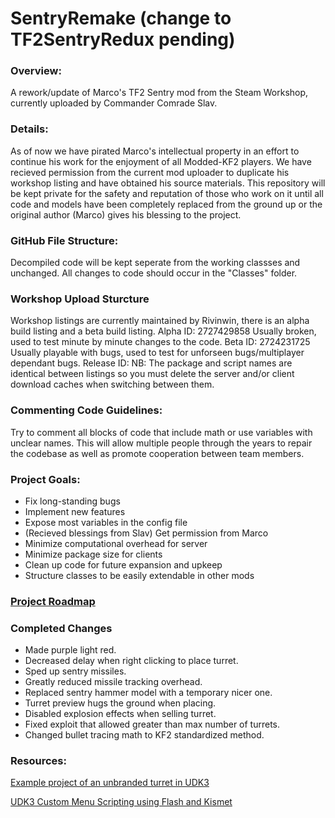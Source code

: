 # SentryRemake (change to TF2SentryRedux pending)

### Overview:
A rework/update of Marco's TF2 Sentry mod from the Steam Workshop, currently uploaded by Commander Comrade Slav.


### Details:
As of now we have pirated Marco's intellectual property in an effort to continue his work for the enjoyment of all Modded-KF2 players. We have recieved permission from the current mod uploader to duplicate his workshop listing and have obtained his source materials.
This repository will be kept private for the safety and reputation of those who work on it until all code and models have been completely replaced from the ground up or the original author (Marco) gives his blessing to the project.


### GitHub File Structure:
Decompiled code will be kept seperate from the working classses and unchanged. All changes to code should occur in the "Classes" folder.


### Workshop Upload Sturcture
Workshop listings are currently maintained by Rivinwin, there is an alpha build listing and a beta build listing.
Alpha ID:	2727429858		Usually broken, used to test minute by minute changes to the code.
Beta ID:	2724231725		Usually playable with bugs, used to test for unforseen bugs/multiplayer dependant bugs.
Release ID: 
NB: The package and script names are identical between listings so you must delete the server and/or client download caches when switching between them.


### Commenting Code Guidelines:
Try to comment all blocks of code that include math or use variables with unclear names. This will allow multiple people through the years to repair the codebase as well as promote cooperation between team members.


### Project Goals:
- Fix long-standing bugs
- Implement new features
- Expose most variables in the config file
- (Recieved blessings from Slav) Get permission from Marco
- Minimize computational overhead for server
- Minimize package size for clients
- Clean up code for future expansion and upkeep
- Structure classes to be easily extendable in other mods


### [Project Roadmap](ROADMAP.md)


### Completed Changes
- Made purple light red.
- Decreased delay when right clicking to place turret.
- Sped up sentry missiles.
- Greatly reduced missile tracking overhead.
- Replaced sentry hammer model with a temporary nicer one.
- Turret preview hugs the ground when placing.
- Disabled explosion effects when selling turret.
- Fixed exploit that allowed greater than max number of turrets.
- Changed bullet tracing math to KF2 standardized method.


### Resources:
[Example project of an unbranded turret in UDK3](https://docs.unrealengine.com/udk/Three/MasteringUnrealScriptStates.html#TUTORIAL%2011.5%20%E2%80%93%20TURRET,%20PART%20I:%20MU_AUTOTURRET%20CLASS%20AND%20STRUCT%20DECLARATION)

[UDK3 Custom Menu Scripting using Flash and Kismet](https://sites.google.com/site/tessaleetutorials/home/custom-menu-in-udk)